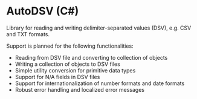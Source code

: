 # AutoDSV (C#)
Library for reading and writing delimiter-separated values (DSV), e.g. CSV and TXT formats.

Support is planned for the following functionalities:
* Reading from DSV file and converting to collection of objects
* Writing a collection of objects to DSV files
* Simple utility conversion for primitive data types
* Support for N/A fields in DSV files
* Support for internationalization of number formats and date formats
* Robust error handling and localized error messages
